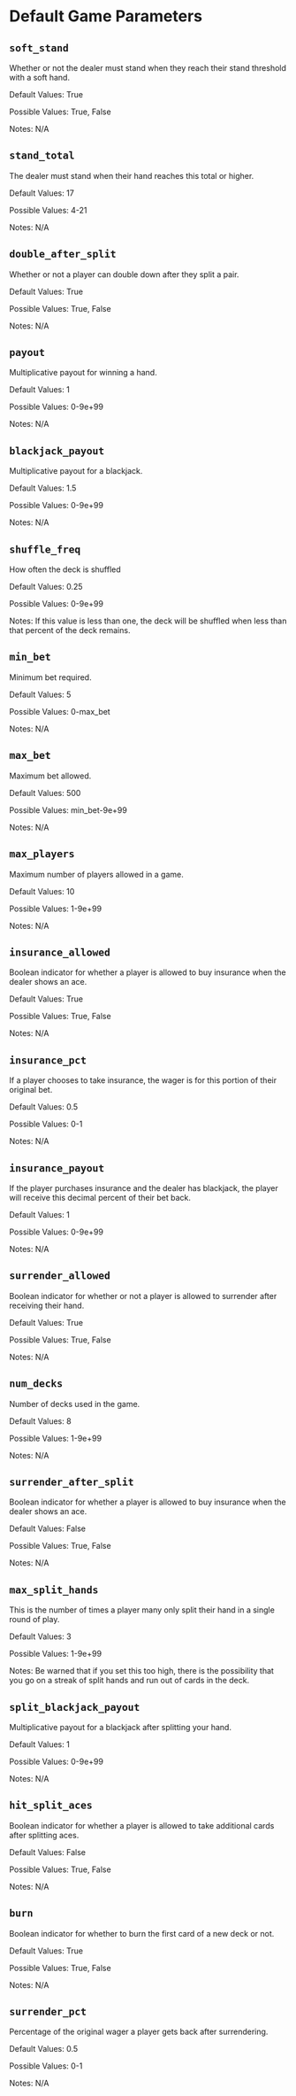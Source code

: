 # Default Game Parameters


## `soft_stand`

Whether or not the dealer must stand when they reach their stand threshold with a soft hand.

Default Values: True

Possible Values: True, False

Notes: N/A

## `stand_total`

The dealer must stand when their hand reaches this total or higher.

Default Values: 17

Possible Values: 4-21

Notes: N/A

## `double_after_split`

Whether or not a player can double down after they split a pair.

Default Values: True

Possible Values: True, False

Notes: N/A

## `payout`

Multiplicative payout for winning a hand.

Default Values: 1

Possible Values: 0-9e+99

Notes: N/A

## `blackjack_payout`

Multiplicative payout for a blackjack.

Default Values: 1.5

Possible Values: 0-9e+99

Notes: N/A

## `shuffle_freq`

How often the deck is shuffled

Default Values: 0.25

Possible Values: 0-9e+99

Notes: If this value is less than one, the deck will be shuffled when less than that percent of the deck remains.

## `min_bet`

Minimum bet required.

Default Values: 5

Possible Values: 0-max_bet

Notes: N/A

## `max_bet`

Maximum bet allowed.

Default Values: 500

Possible Values: min_bet-9e+99

Notes: N/A

## `max_players`

Maximum number of players allowed in a game.

Default Values: 10

Possible Values: 1-9e+99

Notes: N/A

## `insurance_allowed`

Boolean indicator for whether a player is allowed to buy insurance when the dealer shows an ace.

Default Values: True

Possible Values: True, False

Notes: N/A

## `insurance_pct`

If a player chooses to take insurance, the wager is for this portion of their original bet.

Default Values: 0.5

Possible Values: 0-1

Notes: N/A

## `insurance_payout`

If the player purchases insurance and the dealer has blackjack, the player will receive this decimal percent of their bet back.

Default Values: 1

Possible Values: 0-9e+99

Notes: N/A

## `surrender_allowed`

Boolean indicator for whether or not a player is allowed to surrender after receiving their hand.

Default Values: True

Possible Values: True, False

Notes: N/A

## `num_decks`

Number of decks used in the game.

Default Values: 8

Possible Values: 1-9e+99

Notes: N/A

## `surrender_after_split`

Boolean indicator for whether a player is allowed to buy insurance when the dealer shows an ace.

Default Values: False

Possible Values: True, False

Notes: N/A

## `max_split_hands`

This is the number of times a player many only split their hand in a single round of play.

Default Values: 3

Possible Values: 1-9e+99

Notes: Be warned that if you set this too high, there is the possibility that you go on a streak of split hands and run out of cards in the deck.

## `split_blackjack_payout`

Multiplicative payout for a blackjack after splitting your hand.

Default Values: 1

Possible Values: 0-9e+99

Notes: N/A

## `hit_split_aces`

Boolean indicator for whether a player is allowed to take additional cards after splitting aces.

Default Values: False

Possible Values: True, False

Notes: N/A

## `burn`

Boolean indicator for whether to burn the first card of a new deck or not.

Default Values: True

Possible Values: True, False

Notes: N/A

## `surrender_pct`

Percentage of the original wager a player gets back after surrendering.

Default Values: 0.5

Possible Values: 0-1

Notes: N/A

